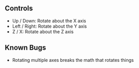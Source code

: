 ## Controls
- Up / Down: Rotate about the X axis  
- Left / Right: Rotate about the Y axis  
- Z / X: Rotate about the Z axis  

## Known Bugs
- Rotating multiple axes breaks the math that 
  rotates things